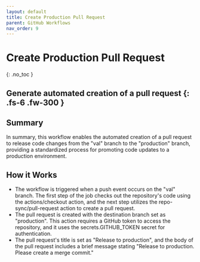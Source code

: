```yaml
---
layout: default
title: Create Production Pull Request
parent: GitHub Workflows
nav_order: 9
---
```


# Create Production Pull Request
{: .no_toc }

Generate automated creation of a pull request
{: .fs-6 .fw-300 }
---

## Summary
In summary, this workflow enables the automated creation of a pull request to release code changes from the "val" branch to the "production" branch, providing a standardized process for promoting code updates to a production environment.

## How it Works 
- The workflow is triggered when a push event occurs on the "val" branch. The first step of the job checks out the repository's code using the actions/checkout action, and the next step utilizes the repo-sync/pull-request action to create a pull request.
- The pull request is created with the destination branch set as "production". This action requires a GitHub token to access the repository, and it uses the secrets.GITHUB_TOKEN secret for authentication.
- The pull request's title is set as "Release to production", and the body of the pull request includes a brief message stating "Release to production. Please create a merge commit."